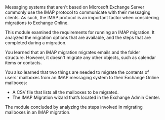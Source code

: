 Messaging systems that aren't based on Microsoft Exchange Server commonly use the IMAP protocol to communicate with their messaging clients. As such, the IMAP protocol is an important factor when considering migrations to Exchange Online.

This module examined the requirements for running an IMAP migration. It analyzed the migration options that are available, and the steps that are completed during a migration.

You learned that an IMAP migration migrates emails and the folder structure. However, it doesn't migrate any other objects, such as calendar items or contacts.

You also learned that two things are needed to migrate the contents of users' mailboxes from an IMAP messaging system to their Exchange Online mailboxes:

 -  A CSV file that lists all the mailboxes to be migrated.
 -  The IMAP Migration wizard that’s located in the Exchange Admin Center.

The module concluded by analyzing the steps involved in migrating mailboxes in an IMAP migration. 

